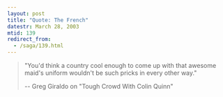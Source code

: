 ```yaml
---
layout: post
title: "Quote: The French"
datestr: March 28, 2003
mtid: 139
redirect_from:
  - /saga/139.html
---
```


> "You'd think a country cool enough to come up with that awesome maid's uniform wouldn't be such pricks in every other way."
>
> -- Greg Giraldo on "Tough Crowd With Colin Quinn"

